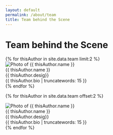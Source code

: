 ```yaml
---
layout: default
permalink: /about/team
title: Team behind the Scene
---
```


# Team behind the Scene

<div class="ui four column stackable grid">
  {% for thisAuthor in site.data.team limit:2 %}
  <div class="column">
    <div class="ui fluid card">
      <div class="image">
        <img src="{{ thisAuthor.email | to_gravatar }}" alt="Photo of {{ thisAuthor.name }}">
      </div>
      <div class="content">
        <div class="header">{{ thisAuthor.name }}</div>
        <div class="meta">
          <span class="date">{{ thisAuthor.desig}}</span>
        </div>
        <div class="description">
          {{ thisAuthor.bio | truncatewords: 15 }}
        </div>
      </div>
    </div>
  </div>
  {% endfor %}
</div>

<div class="ui divider"></div>
<div class="ui four column stackable grid">

  {% for thisAuthor in site.data.team offset:2 %}
  <div class="column">
    <div class="ui fluid card">
      <div class="image">
        <img src="{{ thisAuthor.email | to_gravatar }}" alt="Photo of {{ thisAuthor.name }}">
      </div>
      <div class="content">
        <div class="header">{{ thisAuthor.name }}</div>
        <div class="meta">
          <span class="date">{{ thisAuthor.desig}}</span>
        </div>
        <div class="description">
          {{ thisAuthor.bio | truncatewords: 15 }}
        </div>
      </div>
    </div>
  </div>
  {% endfor %}


</div>
